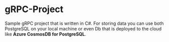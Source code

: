 # gRPC-Project
Sample gRPC project that is written in C#. For storing data you can use both PostgreSQL on your local machine or even Db that is deployed to the cloud like **Azure CosmosDB for PostgreSQL**.

